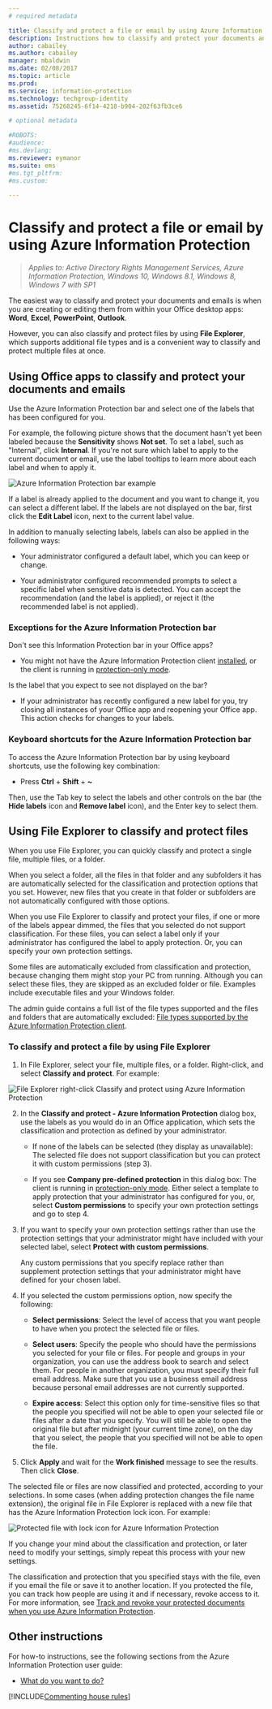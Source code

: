 ```yaml
---
# required metadata

title: Classify and protect a file or email by using Azure Information Protection | Azure Information Protection
description: Instructions how to classify and protect your documents and emails.
author: cabailey
ms.author: cabailey
manager: mbaldwin
ms.date: 02/08/2017
ms.topic: article
ms.prod:
ms.service: information-protection
ms.technology: techgroup-identity
ms.assetid: 75268245-6f14-4218-b904-202f63fb3ce6

# optional metadata

#ROBOTS:
#audience:
#ms.devlang:
ms.reviewer: eymanor
ms.suite: ems
#ms.tgt_pltfrm:
#ms.custom:

---
```


# Classify and protect a file or email by using Azure Information Protection

>*Applies to: Active Directory Rights Management Services, Azure Information Protection, Windows 10, Windows 8.1, Windows 8, Windows 7 with SP1*

The easiest way to classify and protect your documents and emails is when you are creating or editing them from within your Office desktop apps: **Word**, **Excel**, **PowerPoint**, **Outlook**. 

However, you can also classify and protect files by using **File Explorer**, which supports additional file types and is a convenient way to classify and protect multiple files at once.

## Using Office apps to classify and protect your documents and emails

Use the Azure Information Protection bar and select one of the labels that has been configured for you. 

For example, the following picture shows that the document hasn't yet been labeled because the **Sensitivity** shows **Not set**. To set a label, such as "Internal", click **Internal**. If you're not sure which label to apply to the current document or email, use the label tooltips to learn more about each label and when to apply it.

![Azure Information Protection bar example](../media/info-protect-bar-not-set-callout.png)

If a label is already applied to the document and you want to change it, you can select a different label. If the labels are not displayed on the bar, first click the **Edit Label** icon, next to the current label value.

In addition to manually selecting labels, labels can also be applied in the following ways:

- Your administrator configured a default label, which you can keep or change.

- Your administrator configured recommended prompts to select a specific label when sensitive data is detected. You can accept the recommendation (and the label is applied), or reject it (the recommended label is not applied).

### Exceptions for the Azure Information Protection bar 

Don't see this Information Protection bar in your Office apps?

- You might not have the Azure Information Protection client [installed](install-client-app.md), or the client is running in [protection-only mode](client-protection-only-mode.md).
 
Is the label that you expect to see not displayed on the bar? 

- If your administrator has recently configured a new label for you, try closing all instances of your Office app and reopening your Office app. This action checks for changes to your labels.


### Keyboard shortcuts for the Azure Information Protection bar

To access the Azure Information Protection bar by using keyboard shortcuts, use the following key combination:

- Press **Ctrl** + **Shift** + **~** 

Then, use the Tab key to select the labels and other controls on the bar (the **Hide labels** icon and **Remove label** icon), and the Enter key to select them.

## Using File Explorer to classify and protect files

When you use File Explorer, you can quickly classify and protect a single file, multiple files, or a folder. 

When you select a folder, all the files in that folder and any subfolders it has are automatically selected for the classification and protection options that you set. However, new files that you create in that folder or subfolders are not automatically configured with those options.

When you use File Explorer to classify and protect your files, if one or more of the labels appear dimmed, the files that you selected do not support classification. For these files, you can select a label only if your administrator has configured the label to apply protection. Or, you can specify your own protection settings. 

Some files are automatically excluded from classification and protection, because changing them might stop your PC from running. Although you can select these files, they are skipped as an excluded folder or file. Examples include executable files and your Windows folder.

The admin guide contains a full list of the file types supported and the files and folders that are automatically excluded: [File types supported by the Azure Information Protection client](client-admin-guide-file-types.md).


### To classify and protect a file by using File Explorer

1.  In File Explorer, select your file, multiple files, or a folder. Right-click, and select **Classify and protect**. For example:

![File Explorer right-click Classify and protect using Azure Information Protection](../media/right-click-classify-protect.png)

2. In the **Classify and protect - Azure Information Protection** dialog box, use the labels as you would do in an Office application, which sets the classification and protection as defined by your administrator. 

    - If none of the labels can be selected (they display as unavailable): The selected file does not support classification but you can protect it with custom permissions (step 3).
    
    - If you see **Company pre-defined protection** in this dialog box: The client is running in [protection-only mode](client-protection-only-mode.md). Either select a template to apply protection that your administrator has configured for you, or, select **Custom permissions** to specify your own protection settings and go to step 4.
    
3. If you want to specify your own protection settings rather than use the protection settings that your administrator might have included with your selected label, select **Protect with custom permissions**.
    
    Any custom permissions that you specify replace rather than supplement protection settings that your administrator might have defined for your chosen label.  

4. If you selected the custom permissions option, now specify the following:

    - **Select permissions**: Select the level of access that you want people to have when you protect the selected file or files.
    
    - **Select users**: Specify the people who should have the permissions you selected for your file or files. For people and groups in your organization, you can use the address book to search and select them. For people in another organization, you must specify their full email address. Make sure that you use a business email address because personal email addresses are not currently supported.
        
    - **Expire access**: Select this option only for time-sensitive files so that the people you specified will not be able to open your selected file or files after a date that you specify. You will still be able to open the original file but after midnight (your current time zone), on the day that you select, the people that you specified will not be able to open the file.

5. Click **Apply** and wait for the **Work finished** message to see the results. Then click **Close**.

The selected file or files are now classified and protected, according to your selections. In some cases (when adding protection changes the file name extension), the original file in File Explorer is replaced with a new file that has the Azure Information Protection lock icon. For example:

![Protected file with lock icon for Azure Information Protection](../media/Pfile.png)

If you change your mind about the classification and protection, or later need to modify your settings, simply repeat this process with your new settings.

The classification and protection that you specified stays with the file, even if you email the file or save it to another location. If you protected the file, you can track how people are using it and if necessary, revoke access to it. For more information, see [Track and revoke your protected documents when you use Azure Information Protection](client-track-revoke.md). 


## Other instructions
For how-to instructions, see the following sections from the Azure Information Protection user guide:

-   [What do you want to do?](client-user-guide.md#what-do-you-want-to-do)

[!INCLUDE[Commenting house rules](../includes/houserules.md)]
